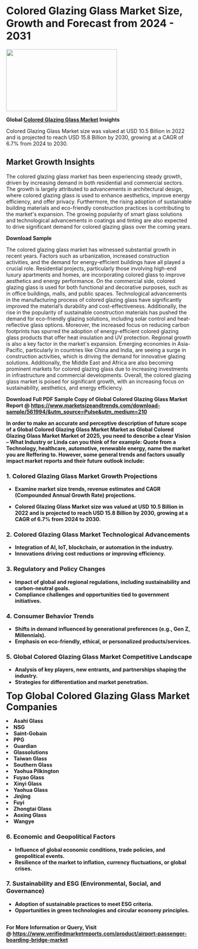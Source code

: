 <H1>Colored Glazing Glass Market Size, Growth and Forecast from 2024 - 2031</H1><img class="aligncenter size-medium wp-image-584254" src="https://thirdeyenews.in/wp-content/uploads/2024/09/Global-Market-Research-300x168.jpeg" alt="" width="300" height="168" /><p><strong>Global&nbsp;<a href="https://www.marketsizeandtrends.com/download-sample/561994/&amp;utm_source=Pulse&amp;utm_medium=210">Colored Glazing Glass Market</a> Insights</strong></p><p>Colored Glazing Glass Market size was valued at USD 10.5 Billion in 2022 and is projected to reach USD 15.8 Billion by 2030, growing at a CAGR of 6.7% from 2024 to 2030.</p><p><h2>Market Growth Insights</h2> <p>The colored glazing glass market has been experiencing steady growth, driven by increasing demand in both residential and commercial sectors. The growth is largely attributed to advancements in architectural design, where colored glazing glass is used to enhance aesthetics, improve energy efficiency, and offer privacy. Furthermore, the rising adoption of sustainable building materials and eco-friendly construction practices is contributing to the market's expansion. The growing popularity of smart glass solutions and technological advancements in coatings and tinting are also expected to drive significant demand for colored glazing glass over the coming years.</p> <p><strong>Download Sample</strong></p> <p>The colored glazing glass market has witnessed substantial growth in recent years. Factors such as urbanization, increased construction activities, and the demand for energy-efficient buildings have all played a crucial role. Residential projects, particularly those involving high-end luxury apartments and homes, are incorporating colored glass to improve aesthetics and energy performance. On the commercial side, colored glazing glass is used for both functional and decorative purposes, such as in office buildings, malls, and public spaces. Technological advancements in the manufacturing process of colored glazing glass have significantly improved the material’s durability and cost-effectiveness. Additionally, the rise in the popularity of sustainable construction materials has pushed the demand for eco-friendly glazing solutions, including solar control and heat-reflective glass options. Moreover, the increased focus on reducing carbon footprints has spurred the adoption of energy-efficient colored glazing glass products that offer heat insulation and UV protection. Regional growth is also a key factor in the market's expansion. Emerging economies in Asia-Pacific, particularly in countries like China and India, are seeing a surge in construction activities, which is driving the demand for innovative glazing solutions. Additionally, the Middle East and Africa are also becoming prominent markets for colored glazing glass due to increasing investments in infrastructure and commercial developments. Overall, the colored glazing glass market is poised for significant growth, with an increasing focus on sustainability, aesthetics, and energy efficiency. <p><strong></p><p><span class=""><strong>Download Full PDF Sample Copy of Global Colored Glazing Glass Market Report</strong> @ <a href="https://www.marketsizeandtrends.com/download-sample/561994/&amp;utm_source=Pulse&amp;utm_medium=210" target="_blank">https://www.marketsizeandtrends.com/download-sample/561994/&amp;utm_source=Pulse&amp;utm_medium=210</a></span></p><p>In order to make an accurate and perceptive description of future scope of a Global&nbsp;Colored Glazing Glass Market Market as Global&nbsp;Colored Glazing Glass Market Market of 2025, you need to describe a clear Vision &ndash; What Industry or Linda can you think of for example: Quote from a Technology, healthcare, automotive, renewable energy, name the market you are Reffering to. However, some general trends and factors usually impact market reports and their future outlook include:</p><h3>1.&nbsp;<strong>Colored Glazing Glass Market Growth Projections</strong></h3><ul><li>Examine market size trends, revenue estimates and CAGR (Compounded Annual Growth Rate) projections.</li><li><p>Colored Glazing Glass Market size was valued at USD 10.5 Billion in 2022 and is projected to reach USD 15.8 Billion by 2030, growing at a CAGR of 6.7% from 2024 to 2030.</p></li></ul><h3>2.&nbsp;<strong>Colored Glazing Glass Market Technological Advancements</strong></h3><ul><li>Integration of AI, IoT, blockchain, or automation in the industry.</li><li>Innovations driving cost reductions or improving efficiency.</li></ul><h3>3.&nbsp;<strong>Regulatory and Policy Changes</strong></h3><ul><li>Impact of global and regional regulations, including sustainability and carbon-neutral goals.</li><li>Compliance challenges and opportunities tied to government initiatives.</li></ul><h3>4.&nbsp;<strong>Consumer Behavior Trends</strong></h3><ul><li>Shifts in demand influenced by generational preferences (e.g., Gen Z, Millennials).</li><li>Emphasis on eco-friendly, ethical, or personalized products/services.</li></ul><h3>5.&nbsp;<strong>Global Colored Glazing Glass Market Competitive Landscape</strong></h3><ul><li>Analysis of key players, new entrants, and partnerships shaping the industry.</li><li>Strategies for differentiation and market penetration.</li></ul><p data-pm-slice="1 1 []"><span style="color: inherit; font-family: inherit; font-size: 25px;">Top Global Colored Glazing Glass Market Companies</span></p><div class="" data-test-id=""><p><li>Asahi Glass</li><li> NSG</li><li> Saint-Gobain</li><li> PPG</li><li> Guardian</li><li> Glassolutions</li><li> Taiwan Glass</li><li> Southern Glass</li><li> Yaohua Pilkington</li><li> Fuyao Glass</li><li> Xinyi Glass</li><li> Yaohua Glass</li><li> Jinjing</li><li> Fuyi</li><li> Zhongtai Glass</li><li> Aoxing Glass</li><li> Wangye</li></p></div><h3>6.&nbsp;<strong>Economic and Geopolitical Factors</strong></h3><ul><li>Influence of global economic conditions, trade policies, and geopolitical events.</li><li>Resilience of the market to inflation, currency fluctuations, or global crises.</li></ul><h3>7.&nbsp;<strong>Sustainability and ESG (Environmental, Social, and Governance)</strong></h3><ul><li>Adoption of sustainable practices to meet ESG criteria.</li><li>Opportunities in green technologies and circular economy principles.</li></ul><h2><strong style="font-size: 14px;">For More Information or Query, Visit @&nbsp;</strong><a style="background-color: #ffffff; font-size: 14px;" href="https://www.marketsizeandtrends.com/report/colored-glazing-glass-market/" target="_blank">https://www.verifiedmarketreports.com/product/airport-passenger-boarding-bridge-market</a></h2>
